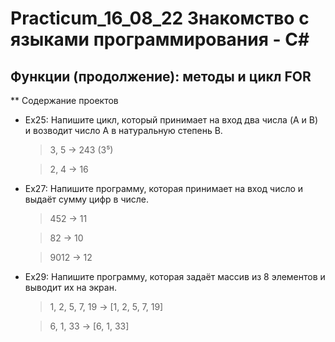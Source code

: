 # Practicum_16_08_22  Знакомство с языками программирования - С#

## Функции (продолжение): методы и цикл FOR

** Cодержание  проектов

+ Ex25: Напишите цикл, который принимает на вход два числа (A и B) и возводит число A в натуральную степень B.

   >3, 5 -> 243 (3⁵)

   >2, 4 -> 16

+ Ex27: Напишите программу, которая принимает на вход число и выдаёт сумму цифр в числе.

    >452 -> 11

    >82 -> 10

    >9012 -> 12

+ Ex29: Напишите программу, которая задаёт массив из 8 элементов и выводит их на экран.

    >1, 2, 5, 7, 19 -> [1, 2, 5, 7, 19]

    >6, 1, 33 -> [6, 1, 33]
